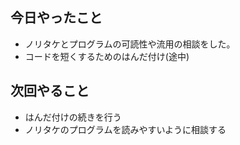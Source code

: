 ## 今日やったこと
- ノリタケとプログラムの可読性や流用の相談をした。
- コードを短くするためのはんだ付け(途中)
## 次回やること
- はんだ付けの続きを行う
- ノリタケのプログラムを読みやすいように相談する